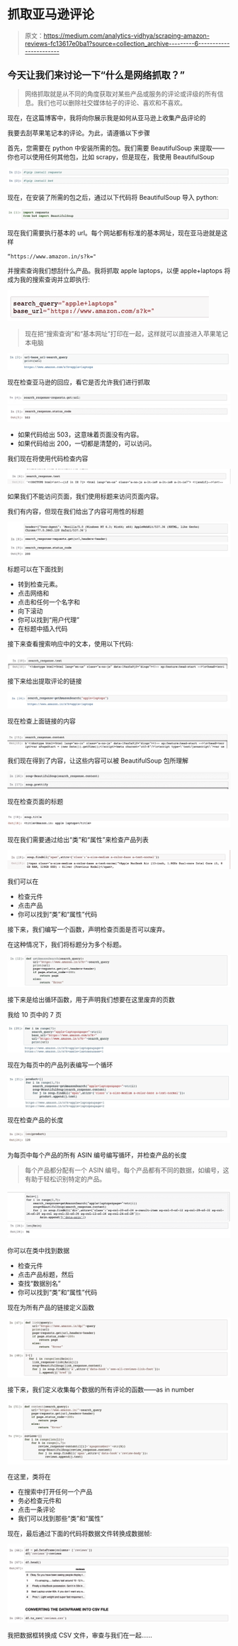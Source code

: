 # 抓取亚马逊评论

> 原文：<https://medium.com/analytics-vidhya/scraping-amazon-reviews-fc13617e0ba1?source=collection_archive---------6----------------------->

## 今天让我们来讨论一下“什么是网络抓取？”

> 网络抓取就是从不同的角度获取对某些产品或服务的评论或评级的所有信息。我们也可以删除社交媒体帖子的评论、喜欢和不喜欢。

现在，在这篇博客中，我将向你展示我是如何从亚马逊上收集产品评论的

我要去刮苹果笔记本的评论。为此，请遵循以下步骤

首先，您需要在 python 中安装所需的包。我们需要 BeautifulSoup 来提取——你也可以使用任何其他包，比如 scrapy，但是现在，我使用 BeautifulSoup

![](img/60c93e1ad134aa64a9b302881ffc8a78.png)

现在，在安装了所需的包之后，通过以下代码将 BeautifulSoup 导入 python:

![](img/f7948c448be3d5f816d58810f60e91f2.png)

现在我们需要执行基本的 url。每个网站都有标准的基本网址，现在亚马逊就是这样

`“https://www.amazon.in/s?k="`

并搜索查询我们想刮什么产品。我将抓取 apple laptops，以便 apple+laptops 将成为我的搜索查询并立即执行:

![](img/703115096a0a7d0818664ae62549edc3.png)

> 现在把“搜索查询”和“基本网址”打印在一起，这样就可以直接进入苹果笔记本电脑

![](img/febb9a77ed781abf7b1c4a69bafb85f3.png)

现在检查亚马逊的回应，看它是否允许我们进行抓取

![](img/4cfe91d00ea96aa40c036dd6a0656b1e.png)![](img/ae8f972f3a64aaf2dba8fdd6d23e5693.png)

*   如果代码给出 503，这意味着页面没有内容。
*   如果代码给出 200，一切都是清楚的，可以访问。

我们现在将使用代码检查内容

![](img/4598f6e135493ac8756ddddfeb322115.png)

如果我们不能访问页面，我们使用标题来访问页面内容。

我们有内容，但现在我们给出了内容可用性的标题

![](img/b5154071836f65b327dfbff45865d11e.png)

标题可以在下面找到

*   转到检查元素。
*   点击网络和
*   点击和任何一个名字和
*   向下滚动
*   你可以找到“用户代理”
*   在标题中插入代码

接下来查看搜索响应中的文本，使用以下代码:

![](img/e3312054587b0ee4900b909fd01eb6ef.png)

接下来给出提取评论的链接

![](img/3ca9242fa07269a93b75d22801446f6b.png)

现在检查上面链接的内容

![](img/d684a4adeb50c0b2a08c26b45fc3c21b.png)

我们现在得到了内容，让这些内容可以被 BeautifulSoup 包所理解

![](img/14925eca85bf5f1935f2ce9161477359.png)

现在检查页面的标题

![](img/277a3d6e1b9230b25296a4643fd818ed.png)

现在我们需要通过给出“类”和“属性”来检查产品列表

![](img/667a6619a55e82beccaa49aa596668bd.png)

我们可以在

*   检查元件
*   点击产品
*   你可以找到“类”和“属性”代码

接下来，我们编写一个函数，声明检查页面是否可以废弃。

在这种情况下，我们将标题分为多个标题。

![](img/ffa25789995e848af57819801b3c8d5f.png)

接下来是给出循环函数，用于声明我们想要在这里废弃的页数

我给 10 页中的 7 页

![](img/99459e4ec446f4c7f4f2512e76a0773d.png)

现在为每页中的产品列表编写一个循环

![](img/29d887adec0d7c66dde17b4a13242dda.png)

现在检查产品的长度

![](img/3ee8e32c51aaba0b35c2d9005f550fef.png)

为每页中每个产品的所有 ASIN 编号编写循环，并检查产品的长度

> 每个产品都分配有一个 ASIN 编号。每个产品都有不同的数据，如编号，这有助于轻松识别特定的产品。

![](img/141ad23a8728863dd0bd4e8497db883f.png)

你可以在类中找到数据

*   检查元件
*   点击产品标题，然后
*   查找“数据别名”
*   你可以找到“类”和“属性”代码

现在为所有产品的链接定义函数

![](img/22d12fc3cbf6b2d4e914c77178258df5.png)

接下来，我们定义收集每个数据的所有评论的函数——as in number

![](img/314051b4cac7b32aaef879e0d911424d.png)

在这里，类将在

*   在搜索中打开任何一个产品
*   务必检查元件和
*   点击一条评论
*   我们可以找到那些“类”和“属性”

现在，最后通过下面的代码将数据文件转换成数据帧:

![](img/514d098e6b2b8cc84a685e3d8ffa61f7.png)

我把数据框转换成 CSV 文件，审查与我们在一起……